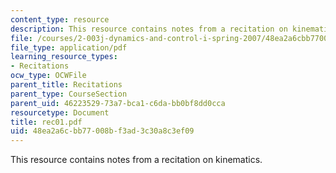 ```yaml
---
content_type: resource
description: This resource contains notes from a recitation on kinematics.
file: /courses/2-003j-dynamics-and-control-i-spring-2007/48ea2a6cbb77008bf3ad3c30a8c3ef09_rec01.pdf
file_type: application/pdf
learning_resource_types:
- Recitations
ocw_type: OCWFile
parent_title: Recitations
parent_type: CourseSection
parent_uid: 46223529-73a7-bca1-c6da-bb0bf8dd0cca
resourcetype: Document
title: rec01.pdf
uid: 48ea2a6c-bb77-008b-f3ad-3c30a8c3ef09
---
```

This resource contains notes from a recitation on kinematics.

